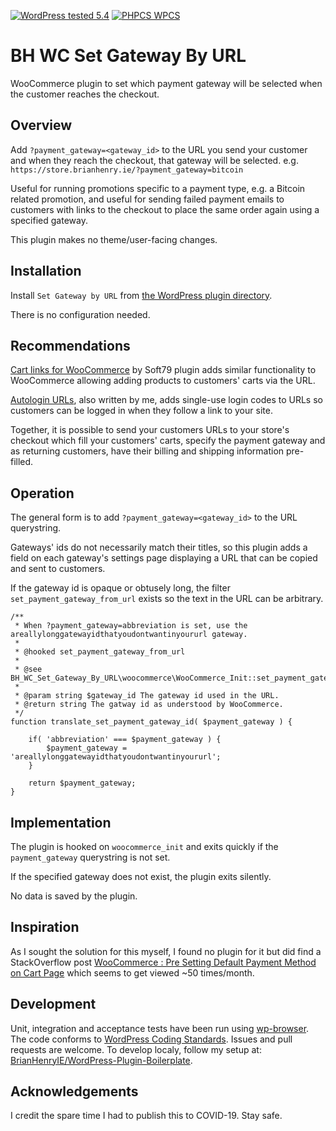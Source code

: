 [![WordPress tested 5.4](https://img.shields.io/badge/WordPress-v5.4%20tested-0073aa.svg)](https://wordpress.org/plugins/bh-wc-set-gateway-by-url) [![PHPCS WPCS](https://img.shields.io/badge/PHPCS-WordPress%20Coding%20Standards-8892BF.svg)](https://github.com/WordPress-Coding-Standards/WordPress-Coding-Standards)

# BH WC Set Gateway By URL

WooCommerce plugin to set which payment gateway will be selected when the customer reaches the checkout.

## Overview

Add `?payment_gateway=<gateway_id>` to the URL you send your customer and when they reach the checkout, that gateway will be selected. e.g. `https://store.brianhenry.ie/?payment_gateway=bitcoin`

Useful for running promotions specific to a payment type, e.g. a Bitcoin related promotion, and useful for sending failed payment emails to customers with links to the checkout to place the same order again using a specified gateway.

This plugin makes no theme/user-facing changes.

## Installation

Install `Set Gateway by URL` from [the WordPress plugin directory](https://wordpress.org/plugins/bh-wc-set-gateway-by-url).

There is no configuration needed.

## Recommendations

[Cart links for WooCommerce](https://wordpress.org/plugins/soft79-cart-links-for-woocommerce/) by Soft79 plugin adds similar functionality to WooCommerce allowing adding products to customers' carts via the URL. 

[Autologin URLs](https://wordpress.org/plugins/bh-wp-autologin-urls/), also written by me, adds single-use login codes to URLs so customers can be logged in when they follow a link to your site.

Together, it is possible to send your customers URLs to your store's checkout which fill your customers' carts, specify the payment gateway and as returning customers, have their billing and shipping information pre-filled.

## Operation

The general form is to add `?payment_gateway=<gateway_id>` to the URL querystring.

Gateways' ids do not necessarily match their titles, so this plugin adds a field on each gateway's settings page displaying a URL that can be copied and sent to customers.

If the gateway id is opaque or obtusely long, the filter `set_payment_gateway_from_url` exists so the text in the URL can be arbitrary.

```
/**
 * When ?payment_gateway=abbreviation is set, use the areallylonggatewayidthatyoudontwantinyoururl gateway.
 *
 * @hooked set_payment_gateway_from_url
 *
 * @see BH_WC_Set_Gateway_By_URL\woocommerce\WooCommerce_Init::set_payment_gateway_from_url()
 * 
 * @param string $gateway_id The gateway id used in the URL.
 * @return string The gatway id as understood by WooCommerce.
 */
function translate_set_payment_gateway_id( $payment_gateway ) {

	if( 'abbreviation' === $payment_gateway ) {
		$payment_gateway = 'areallylonggatewayidthatyoudontwantinyoururl';
	}

	return $payment_gateway;
}
```

## Implementation

The plugin is hooked on `woocommerce_init` and exits quickly if the `payment_gateway` querystring is not set.

If the specified gateway does not exist, the plugin exits silently.

No data is saved by the plugin.

## Inspiration

As I sought the solution for this myself, I found no plugin for it but did find a StackOverflow post [WooCommerce : Pre Setting Default Payment Method on Cart Page](https://stackoverflow.com/questions/38064231/woocommerce-pre-setting-default-payment-method-on-cart-page) which seems to get viewed ~50 times/month.

## Development

Unit, integration and acceptance tests have been run using [wp-browser](https://github.com/lucatume/wp-browser). The code conforms to [WordPress Coding Standards](https://codex.wordpress.org/WordPress_Coding_Standards). Issues and pull requests are welcome. To develop localy, follow my setup at: [BrianHenryIE/WordPress-Plugin-Boilerplate](https://github.com/BrianHenryIE/WordPress-Plugin-Boilerplate/).

## Acknowledgements

I credit the spare time I had to publish this to COVID-19. Stay safe.